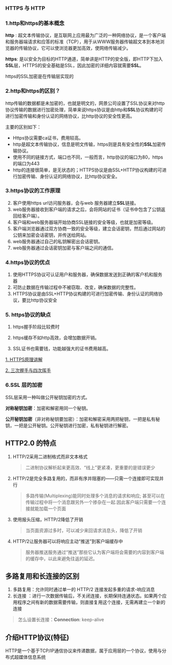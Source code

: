 ### HTTPS 与 HTTP

### 1.http和https的基本概念

**http** : 超文本传输协议，是互联网上应用最为广泛的一种网络协议，是一个客户端和服务器端请求和应答的标准（TCP），用于从WWW服务器传输超文本到本地浏览器的传输协议，它可以使浏览器更加高效，使网络传输减少。

**https**: 是以安全为目标的HTTP通道，简单讲是HTTP的安全版，即HTTP下加入**SSL**层，HTTPS的安全基础是SSL，因此加密的详细内容就需要**SSL**。

https的SSL加密是在传输层实现的

### 2.http和https的区别？

http传输的数据都是未加密的，也就是明文的，网景公司设置了SSL协议来对http协议传输的数据进行加密处理，简单来说https协议是由http和**SSL**协议构建的可进行加密传输和身份认证的网络协议，比http协议的安全性更高。

主要的区别如下：

* Https协议需要ca证书，费用较高。
* http是超文本传输协议，信息是明文传输，https则是具有安全性的**SSL**加密传输协议。
* 使用不同的链接方式，端口也不同，一般而言，http协议的端口为80，https的端口为443
* http的连接很简单，是无状态的；HTTPS协议是由SSL+HTTP协议构建的可进行加密传输、身份认证的网络协议，比http协议安全。

### 3.https协议的工作原理

2. 客户使用https url访问服务器，会与web 服务器建立**SSL**链接。
3. web服务器接收到客户端的请求之后，会将网站的证书（证书中包含了公钥返回给客户端）。
4. 客户端和web服务器端开始协商SSL链接的安全等级，也就是加密等级。
5. 客户端浏览器通过双方协商一致的安全等级，建立会话密钥，然后通过网站的公钥来加密会话密钥，并传送给网站。
6. web服务器通过自己的私钥解密出会话密钥。
7. web服务器通过会话密钥加密与客户端之间的通信。

### 4.https协议的优点

1. 使用HTTPS协议可认证用户和服务器，确保数据发送到正确的客户机和服务器
2. 可防止数据在传输过程中不被窃取、改变，确保数据的完整性。
3. HTTPS协议是由SSL+HTTP协议构建的可进行加密传输、身份认证的网络协议，要比http协议安全

### 5. https协议的缺点

1. https握手阶段比较费时

2. https缓存不如http高效，会增加数据开销。

3. SSL证书也需要钱，功能越强大的证书费用越高。


[1. HTTPS原理讲解](https://zhuanlan.zhihu.com/p/27395037)

[2. 三次握手与四次挥手](https://juejin.im/post/5ccd0dfc6fb9a0324a08bb73)

### 6.SSL 层的加密

SSL层采用一种叫做公开秘钥加密的方式。

**对称秘钥加密**：加密和解密用同一个秘钥。

**公开秘钥加密**（非对称秘钥要加密）：加密和解密采用两把秘钥，一把是私有秘钥，一把是公开秘钥。公开秘钥进行加密，私有秘钥进行解密。



## HTTP2.0 的特点

1. HTTP/2采用二进制格式而非文本格式

   > 二进制协议解析起来更高效、“线上”更紧凑，更重要的是错误更少

2. HTTP/2是完全多路复用的，而非有序并阻塞的——只需一个连接即可实现并行

   > 多路传输(Multiplexing)能同时处理多个消息的请求和响应; 甚至可以在传输过程中将一个消息跟另外一个掺杂在一起.因此客户端只需要一个连接就能加载一个页面

3. 使用报头压缩，HTTP/2降低了开销

   > 当页面资源过多时，可以减少来回请求消息头，降低了开销

4. HTTP/2让服务器可以将响应主动“推送”到客户端缓存中

   > 服务器推送服务通过“推送”那些它认为客户端将会需要的内容到客户端的缓存中，以此来避免往返的延迟。

## 多路复用和长连接的区别

1.   多路复用：允许同时通过单一的 HTTP/2 连接发起多重的请求-响应消息
2. 长连接 ：进行一次数据传输后，不关闭连接，长期保持连通状态。如果两个应用程序之间有新的数据需要传输，则直接复用这个连接，无需再建立一个新的连接

> 怎么设置长连接：**Connection**: keep-alive

## 介绍HTTP协议(特征)

HTTP是一个基于TCP/IP通信协议来传递数据，属于应用层的一个协议，使用与分布式超媒体信息系统

